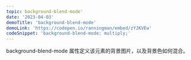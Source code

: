 ```yaml
---
topic: background-blend-mode'
date: '2023-04-03'
demoTitle: 'background-blend-mode'
demoLink: 'https://codepen.io/ranningman/embed/zYJKVEw'
codeSnippet: 'background-blend-mode: multiply;'
---
```


background-blend-mode 属性定义该元素的背景图片，以及背景色如何混合。
